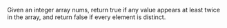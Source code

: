 Given an integer array nums, return true if any value appears at least twice in the array, and return false if every element is distinct.

 
